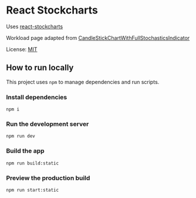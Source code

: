 # React Stockcharts

Uses [react-stockcharts](https://github.com/rrag/react-stockcharts)

Workload page adapted from [CandleStickChartWithFullStochasticsIndicator](https://github.com/rrag/react-stockcharts-examples2/tree/master/examples/CandleStickChartWithFullStochasticsIndicator)

License: [MIT](https://github.com/rrag/react-stockcharts/blob/master/LICENSE)

## How to run locally

This project uses `npm` to manage dependencies and run scripts.

### Install dependencies

```
npm i
```

### Run the development server

```
npm run dev
```

### Build the app

```
npm run build:static
```

### Preview the production build

```
npm run start:static
```
